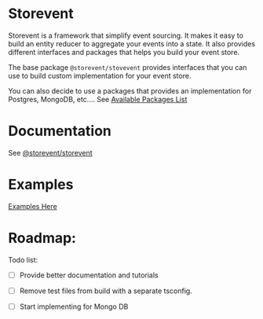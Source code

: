 # Storevent

Storevent is a framework that simplify event sourcing. It makes it easy to build an entity reducer to aggregate your events into a state. It also provides different interfaces and packages that helps you build your event store.

The base package `@storevent/stovevent` provides interfaces that you can use to build custom implementation for your event store.

You can also decide to use a packages that provides an implementation for Postgres, MongoDB, etc.... See [Available Packages List](https://github.com/SachaCR/storevent/tree/main/packages/storevent#available-implementations)


# Documentation

See [@storevent/storevent](https://www.npmjs.com/package/@storevent/storevent)

# Examples

[Examples Here](https://github.com/SachaCR/storevent/tree/main/packages/examples)

# Roadmap:

Todo list:

- [ ] Provide better documentation and tutorials
- [ ] Remove test files from build with a separate tsconfig.
- [ ] Start implementing for Mongo DB


